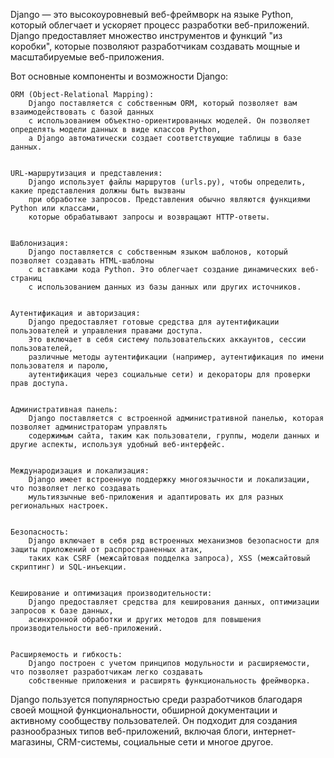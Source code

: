 Django — это высокоуровневый веб-фреймворк на языке Python, который облегчает и 
ускоряет процесс разработки веб-приложений. Django предоставляет множество инструментов и функций "из коробки", 
которые позволяют разработчикам создавать мощные и масштабируемые веб-приложения.

Вот основные компоненты и возможности Django:

    ORM (Object-Relational Mapping):
        Django поставляется с собственным ORM, который позволяет вам взаимодействовать с базой данных 
        с использованием объектно-ориентированных моделей. Он позволяет определять модели данных в виде классов Python, 
        а Django автоматически создает соответствующие таблицы в базе данных.


    URL-маршрутизация и представления:
        Django использует файлы маршрутов (urls.py), чтобы определить, какие представления должны быть вызваны 
        при обработке запросов. Представления обычно являются функциями Python или классами, 
        которые обрабатывают запросы и возвращают HTTP-ответы.


    Шаблонизация:
        Django поставляется с собственным языком шаблонов, который позволяет создавать HTML-шаблоны 
        с вставками кода Python. Это облегчает создание динамических веб-страниц 
        с использованием данных из базы данных или других источников.


    Аутентификация и авторизация:
        Django предоставляет готовые средства для аутентификации пользователей и управления правами доступа. 
        Это включает в себя систему пользовательских аккаунтов, сессии пользователей, 
        различные методы аутентификации (например, аутентификация по имени пользователя и паролю, 
        аутентификация через социальные сети) и декораторы для проверки прав доступа.


    Административная панель:
        Django поставляется с встроенной административной панелью, которая позволяет администраторам управлять
        содержимым сайта, таким как пользователи, группы, модели данных и другие аспекты, используя удобный веб-интерфейс.


    Международизация и локализация:
        Django имеет встроенную поддержку многоязычности и локализации, что позволяет легко создавать 
        мультиязычные веб-приложения и адаптировать их для разных региональных настроек.


    Безопасность:
        Django включает в себя ряд встроенных механизмов безопасности для защиты приложений от распространенных атак, 
        таких как CSRF (межсайтовая подделка запроса), XSS (межсайтовый скриптинг) и SQL-инъекции.


    Кеширование и оптимизация производительности:
        Django предоставляет средства для кеширования данных, оптимизации запросов к базе данных, 
        асинхронной обработки и других методов для повышения производительности веб-приложений.


    Расширяемость и гибкость:
        Django построен с учетом принципов модульности и расширяемости, что позволяет разработчикам легко создавать 
        собственные приложения и расширять функциональность фреймворка.


Django пользуется популярностью среди разработчиков благодаря своей мощной функциональности, 
обширной документации и активному сообществу пользователей. Он подходит для создания разнообразных типов веб-приложений, 
включая блоги, интернет-магазины, CRM-системы, социальные сети и многое другое.